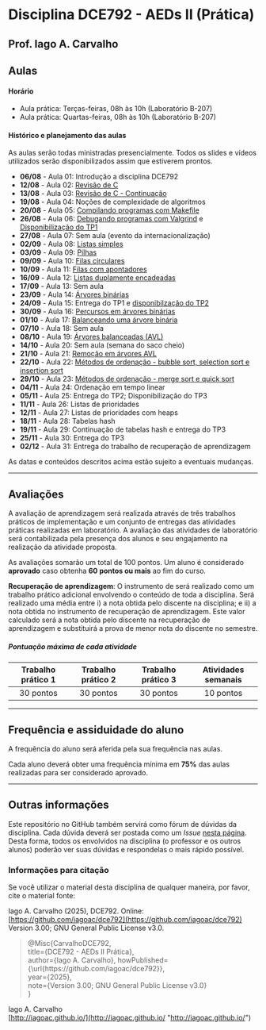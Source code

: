 # Disciplina DCE792 - AEDs II (Prática)

## Prof. Iago A. Carvalho

## Aulas

#### Horário

- Aula prática: Terças-feiras, 08h às 10h (Laboratório B-207)
- Aula prática: Quartas-feiras, 08h às 10h (Laboratório B-207)
 
#### Histórico e planejamento das aulas

As aulas serão todas ministradas presencialmente. Todos os slides e vídeos utilizados serão disponibilizados assim que estiverem prontos.

- **06/08** - Aula 01: Introdução a disciplina DCE792
- **12/08** - Aula 02: [Revisão de C](aulas/aula_02.pdf)
- **13/08** - Aula 03: [Revisão de C - Continuação](aulas/aula_03.pdf)
- **19/08** - Aula 04: Noções de complexidade de algoritmos
- **20/08** - Aula 05: [Compilando programas com Makefile](aulas/aula_05.pdf)
- **26/08** - Aula 06: [Debugando programas com Valgrind](aulas/aula_06.pdf) e [Disponibilização do TP1](trabalhos/tp01/descricao.pdf)
- **27/08** - Aula 07: Sem aula (evento da internacionalização)
- **02/09** - Aula 08: [Listas simples](aulas/aula_08.pdf)
- **03/09** - Aula 09: [Pilhas](aulas/aula_09.pdf)
- **09/09** - Aula 10: [Filas circulares](aulas/aula_10.pdf)
- **10/09** - Aula 11: [Filas com apontadores](aulas/aula_11.pdf)
- **16/09** - Aula 12: [Listas duplamente encadeadas](aulas/aula_12.pdf)
- **17/09** - Aula 13: Sem aula
- **23/09** - Aula 14: [Árvores binárias](aulas/aula_14.pdf)
- **24/09** - Aula 15: Entrega do TP1 e [disponibilzação do TP2](trabalhos/tp02/descricao.pdf)
- **30/09** - Aula 16: [Percursos em árvores binárias](aulas/aula_16.pdf)
- **01/10** - Aula 17: [Balanceando uma árvore binária](aulas/aula_17.pdf)
- **07/10** - Aula 18: Sem aula
- **08/10** - Aula 19: [Árvores balanceadas (AVL)](aulas/aula_19.pdf)
- **14/10** - Aula 20: Sem aula (semana do saco cheio)
- **21/10** - Aula 21: [Remoção em árvores AVL](aulas/aula_21.pdf)
- **22/10** - Aula 22: [Métodos de ordenação - bubble sort, selection sort e insertion sort](aulas/aula_22.pdf)
- **29/10** - Aula 23: [Métodos de ordenação - merge sort e quick sort](aulas/aula_23.pdf)
- **04/11** - Aula 24: Ordenação em tempo linear
- **05/11** - Aula 25: Entrega do TP2; Disponibilização do TP3
- **11/11** - Aula 26: Listas de prioridades
- **12/11** - Aula 27: Listas de prioridades com heaps
- **18/11** - Aula 28: Tabelas hash
- **19/11** - Aula 29: Continuação de tabelas hash e entrega do TP3
- **25/11** - Aula 30: Entrega do TP3
- **02/12** - Aula 31: Entrega do trabalho de recuperação de aprendizagem



As datas e conteúdos descritos acima estão sujeito a eventuais mudanças.

---

## Avaliações

A avaliação de aprendizagem será realizada através de três trabalhos práticos de implementação e um conjunto de entregas das atividades práticas realizadas em laboratório. A avaliação das atividades de laboratório será contabilizada pela presença dos alunos e seu engajamento na realização da atividade proposta.

As avaliações somarão um total de 100 pontos. Um aluno é considerado **aprovado** caso obtenha **60 pontos ou mais** ao fim do curso.

**Recuperação de aprendizagem**: O instrumento de  será realizado como um trabalho prático adicional envolvendo o conteúdo de toda a disciplina. Será realizado uma média entre i) a nota obtida pelo discente na disciplina; e ii) a nota obtida no instrumento de recuperação de aprendizagem. Este valor calculado será a nota obtida pelo discente na recuperação de aprendizagem e substituirá a prova de menor nota do discente no semestre.

##### Pontuação máxima de cada atividade

| Trabalho prático 1  | Trabalho prático 2  |  Trabalho prático 3  | Atividades semanais |
| :------------: | :------------: | :------------: | :------------: |
| 30 pontos  | 30 pontos  | 30 pontos  | 10 pontos  |

---

## Frequência e assiduidade do aluno

A frequência do aluno será aferida pela sua frequência nas aulas.

Cada aluno deverá obter uma frequência mínima em **75%** das aulas realizadas para ser considerado aprovado.

---

## Outras informações

Este repositório no GitHub também servirá como fórum de dúvidas da disciplina. Cada dúvida deverá ser postada como um *Issue* [nesta página](https://github.com/iagoac/dc792/issues). Desta forma, todos os envolvidos na disciplina (o professor e os outros alunos) poderão ver suas dúvidas e respondelas o mais rápido possível.

### Informações para citação

Se você utilizar o material desta disciplina de qualquer maneira, por favor, cite o material fonte:

Iago A. Carvalho (2025), DCE792. Online: [https://github.com/iagoac/dce792](https://github.com/iagoac/dce792) Version 3.00; GNU General Public License v3.0.

> @Misc{CarvalhoDCE792,  
title={DCE792 - AEDs II Prática},  
author={Iago A. Carvalho},
howPublished={\url{https&#58;//github\.com/iagoac/dce792}},  
year={2025},  
note={Version 3.00; GNU General Public License v3.0}  
}

Iago A. Carvalho  
[http://iagoac.github.io/](http://iagoac.github.io/ "http://iagoac.github.io/")
